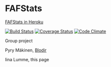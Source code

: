 # FAFStats

[FAFStats in Heroku](http://fafstats.herokuapp.com)

[![Build Status](https://travis-ci.org/iilumme/FAFStats.png)](https://travis-ci.org/iilumme/FAFStats)
[![Coverage Status](https://coveralls.io/repos/github/iilumme/FAFStats/badge.svg)](https://coveralls.io/github/iilumme/FAFStats)
[![Code Climate](https://codeclimate.com/github/iilumme/FAFStats/badges/gpa.svg)](https://codeclimate.com/github/iilumme/FAFStats)

Group project

Pyry Mäkinen, [Blodir](https://github.com/Blodir)

Iina Lumme, this page
